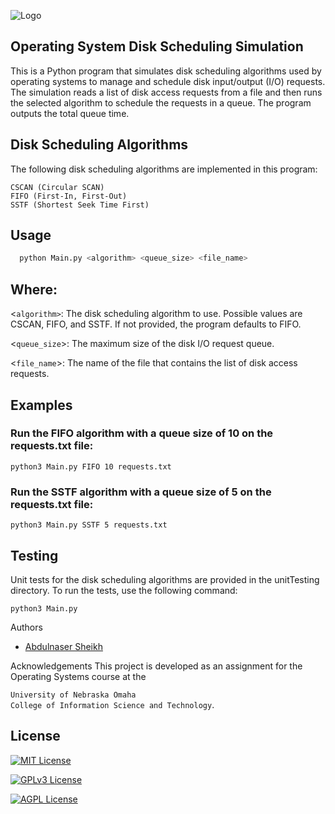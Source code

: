 
![Logo](https://dev-to-uploads.s3.amazonaws.com/uploads/articles/th5xamgrr6se0x5ro4g6.png)

## Operating System Disk Scheduling Simulation
This is a Python program that simulates disk scheduling algorithms used by operating systems to manage and schedule disk input/output (I/O) requests. The simulation reads a list of disk access requests from a file and then runs the selected algorithm to schedule the requests in a queue. The program outputs the total queue time.

## Disk Scheduling Algorithms
The following disk scheduling algorithms are implemented in this program:

`CSCAN (Circular SCAN)`\
`FIFO (First-In, First-Out)`\
`SSTF (Shortest Seek Time First)`

## Usage 

```bash
  python Main.py <algorithm> <queue_size> <file_name>
```


## Where:

<`algorithm>`: The disk scheduling algorithm to use. Possible values are CSCAN, FIFO, and SSTF. If not provided, the program defaults to FIFO.

<`queue_size`>: The maximum size of the disk I/O request queue.

<`file_name`>: The name of the file that contains the list of disk access requests.

## Examples
### Run the FIFO algorithm with a queue size of 10 on the requests.txt file:

`python3 Main.py FIFO 10 requests.txt`

### Run the SSTF algorithm with a queue size of 5 on the requests.txt file:

`python3 Main.py SSTF 5 requests.txt`

## Testing
Unit tests for the disk scheduling algorithms are provided in the unitTesting directory. To run the tests, use the following command:

`python3 Main.py`

Authors
- [Abdulnaser Sheikh](https://github.com/abdulnsheikh/)

Acknowledgements
This project is developed as an assignment for the Operating Systems course at the 

`University of Nebraska Omaha`\
`College of Information Science and Technology`.

## License 

[![MIT License](https://img.shields.io/badge/License-MIT-green.svg)](https://choosealicense.com/licenses/mit/)

[![GPLv3 License](https://img.shields.io/badge/License-GPL%20v3-yellow.svg)](https://opensource.org/licenses/)

[![AGPL License](https://img.shields.io/badge/license-AGPL-blue.svg)](http://www.gnu.org/licenses/agpl-3.0)

